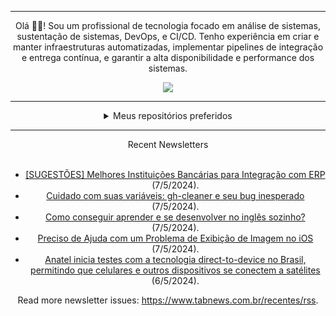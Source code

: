 <div align="center">
<hr>
<p>Olá 👋🏾! Sou um profissional de tecnologia focado em análise de sistemas, sustentação de sistemas, DevOps, e CI/CD. Tenho experiência em criar e manter infraestruturas automatizadas, implementar pipelines de integração e entrega contínua, e garantir a alta disponibilidade e performance dos sistemas.</p>
  <img src="https://media.giphy.com/media/yAGIvCiwPJn5C/giphy.gif">
<hr>
  <details>
  <summary>Meus repositórios preferidos</summary>
  <br />
  Alguns dos meus melhores repositórios:
  <br />
<br />
  <ul><li><a href=https://github.com/RxJSVini/aluratube target="_blank" rel="noopener noreferrer">RxJSVini/aluratube</a> (<b>0</b> ✨ and <b>0</b> 🍴): Aluratube - Desenvolvido durante a imersão React da Alura no final de 2022</li><li><a href=https://github.com/RxJSVini/nlw-ia target="_blank" rel="noopener noreferrer">RxJSVini/nlw-ia</a> (<b>0</b> ✨ and <b>0</b> 🍴): Projeto desenvolvido durante a NLW IA - Usando a API da OPENAI</li>
<li>More coming soon :).</li>
</ul>
  </details>
  <hr/>
    <summary>Recent Newsletters</summary>
  <br />
  <ul>
    <li><a href=https://www.tabnews.com.br/RayanMarcel/sugestoes-melhores-instituicoes-bancarias-para-integracao-com-erp target="_blank" rel="noopener noreferrer">[SUGESTÕES] Melhores Instituições Bancárias para Integração com ERP</a> (7/5/2024).</li><li><a href=https://www.tabnews.com.br/KitsuneSemCalda/cuidado-com-suas-variaveis-gh-cleaner-e-seu-bug-inesperado target="_blank" rel="noopener noreferrer">Cuidado com suas variáveis: gh-cleaner e seu bug inesperado</a> (7/5/2024).</li><li><a href=https://www.tabnews.com.br/JardelSousa/como-conseguir-aprender-e-se-desenvolver-no-ingles-sozinho target="_blank" rel="noopener noreferrer">Como conseguir aprender e se desenvolver no inglês sozinho?</a> (7/5/2024).</li><li><a href=https://www.tabnews.com.br/santiagosouto/preciso-de-ajuda-com-um-problema-de-exibicao-de-imagem-no-ios target="_blank" rel="noopener noreferrer">Preciso de Ajuda com um Problema de Exibição de Imagem no iOS</a> (7/5/2024).</li><li><a href=https://www.tabnews.com.br/NewsletterOficial/anatel-inicia-testes-com-a-tecnologia-direct-to-device-no-brasil-permitindo-que-celulares-e-outros-dispositivos-se-conectem-a-satelites target="_blank" rel="noopener noreferrer">Anatel inicia testes com a tecnologia direct-to-device no Brasil, permitindo que celulares e outros dispositivos se conectem a satélites</a> (6/5/2024).</li>
  </ul>
<p>Read more newsletter issues: <a href="https://www.tabnews.com.br/recentes/rss">https://www.tabnews.com.br/recentes/rss</a>.</p>
  </details>
